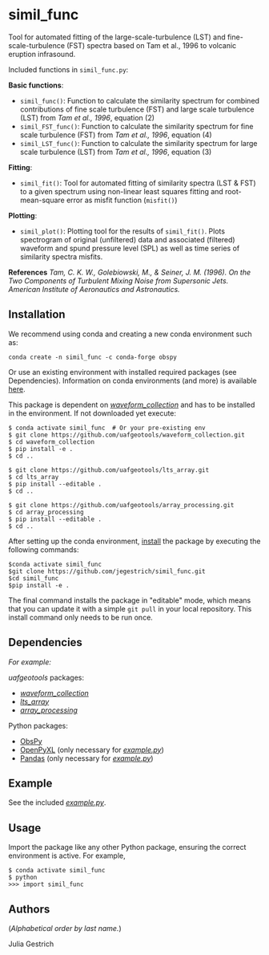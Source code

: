 simil_func
============

Tool for automated fitting of the large-scale-turbulence (LST) and fine-scale-turbulence (FST) spectra based on Tam et al., 1996 to volcanic eruption infrasound.

Included functions in `simil_func.py`:

**Basic functions**:
* `simil_func()`: Function to calculate the similarity spectrum for combined contributions of fine scale turbulence (FST) and large scale turbulence (LST) from *Tam et al., 1996*, equation (2)
* `simil_FST_func()`: Function to calculate the similarity spectrum for fine scale turbulence (FST) from *Tam et al., 1996*, equation (4)
* `simil_LST_func()`: Function to calculate the similarity spectrum for large scale turbulence (LST) from *Tam et al., 1996*, equation (3)

**Fitting**:
* `simil_fit()`: Tool for automated fitting of similarity spectra (LST & FST) to a given spectrum using non-linear least squares fitting and root-mean-square error as misfit function (`misfit()`)

**Plotting**:
* `simil_plot()`: Plotting tool for the results of `simil_fit()`. Plots spectrogram of original (unfiltered) data and associated (filtered) waveform and spund pressure level (SPL) as well as time series of similarity spectra misfits.

**References**
*Tam, C. K. W., Golebiowski, M., & Seiner, J. M. (1996). On the Two Components of Turbulent Mixing Noise from Supersonic Jets. American Institute of Aeronautics and Astronautics.*

<!---*If this package accompanies your paper or uses specific results from a paper,
reference it here...*-->


Installation
------------

<!--*Here are install instructions for an example conda environment. For
consistency, we encourage all interfacing packages in uafgeotools to use conda
environments.*-->

We recommend using conda and creating a new conda environment such as:
```
conda create -n simil_func -c conda-forge obspy
```
Or use an existing environment with installed required packages (see Dependencies).
Information on conda environments (and more) is available
[here](https://docs.conda.io/projects/conda/en/latest/user-guide/tasks/manage-environments.html).

This package is dependent on [_waveform_collection_](https://github.com/uafgeotools/waveform_collection) and has to be installed in the environment. If not downloaded yet execute:
```
$ conda activate simil_func  # Or your pre-existing env
$ git clone https://github.com/uafgeotools/waveform_collection.git
$ cd waveform_collection
$ pip install -e .
$ cd ..
```
```
$ git clone https://github.com/uafgeotools/lts_array.git
$ cd lts_array
$ pip install --editable .
$ cd ..
```

```
$ git clone https://github.com/uafgeotools/array_processing.git
$ cd array_processing
$ pip install --editable .
$ cd ..
```

After setting up the conda environment,
[install](https://pip.pypa.io/en/latest/reference/pip_install/#editable-installs)
the package by executing the following commands:
```
$conda activate simil_func
$git clone https://github.com/jegestrich/simil_func.git
$cd simil_func
$pip install -e .
```
The final command installs the package in "editable" mode, which means that you
can update it with a simple `git pull` in your local repository. This install
command only needs to be run once.


Dependencies
------------

*For example:*

_uafgeotools_ packages:
* [_waveform_collection_](https://github.com/uafgeotools/waveform_collection)
* [_lts_array_](https://github.com/uafgeotools/lts_array)
* [_array_processing_](https://github.com/uafgeotools/array_processing)

Python packages:
* [ObsPy](http://docs.obspy.org/)
* [OpenPyXL](https://openpyxl.readthedocs.io/en/stable/#) (only necessary for [*example.py*](simil_func/example.py))
* [Pandas](https://pandas.pydata.org/) (only necessary for [*example.py*](simil_func/example.py))


Example
-------

See the included [*example.py*](simil_func/example.py).


Usage
-----

Import the package like any other Python package, ensuring the correct
environment is active. For example,
```
$ conda activate simil_func
$ python
>>> import simil_func
```

<!--*Mention documentation here. Perhaps point to the example file.*-->


Authors
-------

(_Alphabetical order by last name._)

Julia Gestrich

<!--stackedit_data:
eyJwcm9wZXJ0aWVzIjoiZXh0ZW5zaW9uczpcbiAgcHJlc2V0Oi
BnZm1cbiAgbWFya2Rvd246XG4gICAgYnJlYWtzOiBmYWxzZVxu
IiwiaGlzdG9yeSI6WzYxMTk4MTkwMCwxOTg3MzQ1MzEwLDQzMD
M3MzM1OSw0MzAzNzMzNTldfQ==
-->
